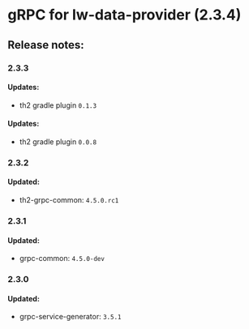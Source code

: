 # gRPC for lw-data-provider (2.3.4)

## Release notes:

### 2.3.3

#### Updates:
+ th2 gradle plugin `0.1.3`

#### Updates:
+ th2 gradle plugin `0.0.8`

### 2.3.2

#### Updated:

+ th2-grpc-common: `4.5.0.rc1`

### 2.3.1

#### Updated:

+ grpc-common: `4.5.0-dev`

### 2.3.0

#### Updated:
+ grpc-service-generator: `3.5.1`